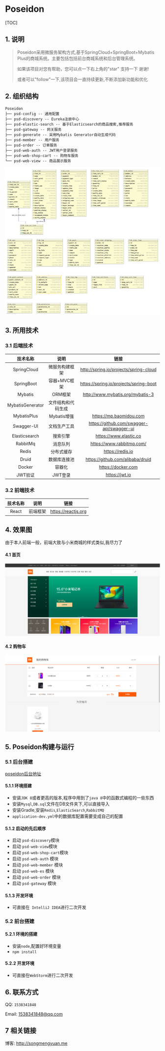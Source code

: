 

# Poseidon

[TOC]

## 1. 说明

> Poseidon采用微服务架构方式,基于SpringCloud+SpringBoot+Mybatis Plus的商城系统。主要包括包括前台商城系统和后台管理系统。
>
> 如果该项目对您有帮助，您可以点一下右上角的"star" 支持一下 谢谢!
>
> 或者可以"follow"一下,该项目会一直持续更新,不断添加新功能和优化

## 2. 组织结构

```
Poseidon
├── psd-config -- 通用配置
├── psd-discovery -- Eureka注册中心
├── psd-elastic-search -- 基于Elasticsearch的商品搜索,推荐服务
├── psd-gateway -- 网关服务
├── psd-generate -- 采用Mybatis Generator自动生成代码
├── psd-member -- 用户服务
├── psd-order -- 订单服务
├── psd-web-auth -- JWT用户登录服务
├── psd-web-shop-cart -- 购物车服务
└── psd-web-view -- 商品展示服务
```

![index](./doc/img/db.png)

## 3. 所用技术

### 3.1 后端技术

|     技术名称     |        说明        |                    链接                     |
| :--------------: | :----------------: | :-----------------------------------------: |
|   SpringCloud    |   微服务构建框架   |   http://spring.io/projects/spring-cloud    |
|    SpringBoot    |    容器+MVC框架    |   https://spring.io/projects/spring-boot    |
|     Mybatis      |      ORM框架       |      http://www.mybatis.org/mybatis-3       |
| MybatisGenerator | 文件结构和代码生成 |                                             |
|   MybatisPlus    |    Mybatis增强     |           https://mp.baomidou.com           |
|    Swagger-UI    |    文档生产工具    | https://github.com/swagger-api/swagger-ui |
|  Elasticsearch   |      搜索引擎      |           https://www.elastic.co            |
|     RabbitMq     |      消息队列      |         https://www.rabbitmq.com/          |
|      Redis       |     分布式缓存     |              https://redis.io               |
|      Druid       |    数据库连接池    |      https://github.com/alibaba/druid       |
|      Docker      |       容器化       |             https://docker.com              |
|     JWT验证      |      JWT登录       |               https://jwt.io                |

### 3.2 前端技术

| 技术名称 |   说明   |        链接         |
| :------: | :------: | :-----------------: |
|  React   | 前端框架 | https://reactjs.org |

## 4. 效果图

由于本人前端一般，前端大致与小米商城的样式类似,我尽力了

#### 4.1 首页

![index](./doc/img/index.png)

#### 4.2 购物车

![index](./doc/img/cart.png)

## 5. Poseidon构建与运行

### 5.1 后台搭建

[poseidon后台地址]("https://github.com/Saseke/poseidon")
#### 5.1.1  环境搭建

- 安装`JDK 8`或者更高的版本,程序中用到了`java 8`中的函数式编程的一些东西
- 安装`Mysql`,`DB.sql`文件在DB文件夹下,可以直接导入
- 安装Gradle,安装`Redis`,`ElasticSearch`,`RabbitMQ`
- `application-dev.yml`中的数据库配置需要变成自己的配置

#### 5.1.2  启动的先后顺序

- 启动 `psd-discovery`模块
- 启动 `psd-web-view`模块
- 启动 `psd-web-shop-cart`模块
- 启动 `psd-web-auth` 模块
- 启动 `psd-web-member` 模块
- 启动 `psd-web-es` 模块
- 启动 `psd-web-order` 模块
- 启动 `psd-gateway` 模块

#### 5.1.3  开发环境

- 可直接在` IntelliJ IDEA`进行二次开发

### 5.2 前台搭建


#### 5.2.1 环境的搭建

- 安装`node`,配置好环境变量
- `npm install`

#### 5.2.2 开发环境

- 可直接在`WebStorm`进行二次开发

## 6. 联系方式

QQ: `1538341848`

Email: 1538341848@qq.com

## 7 相关链接

博客:  http://songmengyuan.me
